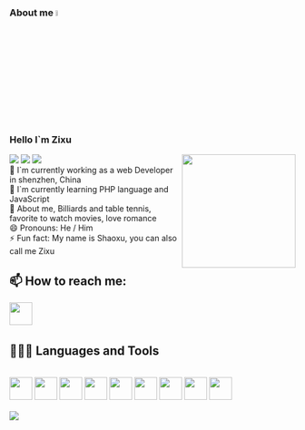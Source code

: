 ### About me <a href="https://www.gautamkrishnar.com/"><img src="https://media.giphy.com/media/hvRJCLFzcasrR4ia7z/giphy.gif" width="5%"></a>

<!DOCTYPE html>
<html lang="en">

<head>
  <meta charset="UTF-8">
  <meta http-equiv="X-UA-Compatible" content="IE=edge">
  <meta name="viewport" content="width=device-width, initial-scale=1.0">
</head>
<body>
  <div class="card">
    <div class="tools">
      <div class="circle">
        <span class="red box"></span>
      </div>
      <div class="circle">
        <span class="yellow box"></span>
      </div>
      <div class="circle">
        <span class="green box"></span>
      </div>
    </div>
    <div class="hhh">
      <div>
        <h3>Hello I`m Zixu</h3>
        <span > <img src="https://img.shields.io/badge/-HTML5-E34F26?style=flat-square&logo=html5&logoColor=white" /> <img src="https://img.shields.io/badge/-CSS3-1572B6?style=flat-square&logo=css3" /> <img src="https://img.shields.io/badge/-JavaScript-oringe?style=flat-square&logo=javascript" /> </span>
          <img align="right"  style="width: 200px !important;" src="https://img1.imgtp.com/2023/05/06/V0d0pHkU.gif" alt="" class="gif01">
      </div>
    </div>
  </div>
  <div class="box1">
    <div class="love">
      <div class="mainBox-1">
        <div>
          <div>
            🔭 I`m currently working as a web Developer in shenzhen, China
          </div>
          <div>
            🌱 I`m currently learning PHP language and JavaScript
          </div>
          <div>
            💬 About me, Billiards and table tennis, favorite to watch movies, love romance
          </div>
          <div>
            😄 Pronouns: He / Him
          </div>
          <div>
            ⚡ Fun fact: My name is Shaoxu, you can also call me Zixu
          </div>
        </div>
      </div>
    </div>
    <h2> 📫 How to reach me:</h2>
    <a
      href="tencent://message/?Menu=yes&uin=1217671134&Site=80fans&Service=300&sigT=45a1e5847943b64c6ff3990f8a9e644d2b31356cb0b4ac6b24663a3c8dd0f8aa12a545b1714f9d45"><img
        height="40" src="https://img.sj33.cn/uploads/202302/7-230215235AT07.png"></a>
    &nbsp;
<!--     <a href="mailto:m13333804573@163.com"><img height="40" src="https://img1.imgtp.com/2023/05/06/CkzK7w7G.svg"></a> -->
    <h2>👨🏻‍💻 Languages and Tools</h2> <br />
    <div class="code">
      <code><img height="40" src="https://getbootstrap.com/docs/5.3/assets/img/favicons/favicon.ico"></code>
      <code><img height="40" src="https://cn.vuejs.org/logo.svg"></code>
      <code><img height="40" src="https://react.dev/favicon.ico"></code>
      <code><img height="40" src="https://web-assets.dcloud.net.cn/unidoc/zh/uni.png"></code>
      <code><img height="40" src="https://element-plus.org/images/element-plus-logo-small.svg"></code>
      <code><img height="40" src="https://cn.vitejs.dev/logo.svg"></code>
      <code><img height="40" src="https://upload.wikimedia.org/wikipedia/commons/thumb/6/6a/JavaScript-logo.png/600px-JavaScript-logo.png"></code>
      <code><img height="40" src="https://upload.wikimedia.org/wikipedia/commons/thumb/4/4c/Typescript_logo_2020.svg/512px-Typescript_logo_2020.svg.png?2022111015320"></code>
      <code><img height="40" src="https://upload.wikimedia.org/wikipedia/commons/thumb/3/35/Tux.svg/150px-Tux.svg.png"></code>
    </div>
    <!-- [![Stats](https://github-readme-stats.vercel.app/api?username=sciencepal&show_icons=true&theme=radical)](https://github-readme-stats.vercel.app/api?username=sciencepal&show_icons=true&theme=radical)&nbsp; -->
    &nbsp; &nbsp; &nbsp; &nbsp; &nbsp;
  </div>
   <span><img src="https://github-readme-stats.vercel.app/api/top-langs/?username=XUSHAO11&theme=white&layout=compact" style="width=100%"></span> 
  
    
</body>
</html>
